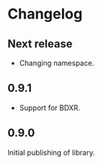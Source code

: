 # Changelog

## Next release

* Changing namespace.

## 0.9.1

* Support for BDXR.

## 0.9.0

Initial publishing of library.
